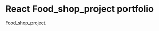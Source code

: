# React Food_shop_project portfolio

[Food_shop_project](https://VladimirChernovv.github.io/Food_shop_project).
